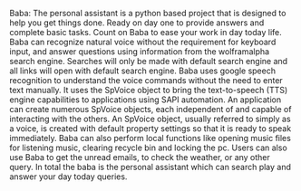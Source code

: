 
Baba: The personal assistant is a python based project that is designed to help you get things done.
Ready on day one to provide answers and complete basic tasks. Count on Baba to ease your work in day today life. 
Baba can recognize natural voice without the requirement for keyboard input, and answer questions using information 
from the wolframalpha search engine. Searches will only be made with default search engine and all links will open 
with default search engine. Baba uses google speech recognition to understand the voice commands without the need to
enter text manually. It uses the SpVoice object to bring the text-to-speech (TTS) engine capabilities to applications 
using SAPI automation. An application can create numerous SpVoice objects, each independent of and capable of interacting
with the others. An SpVoice object, usually referred to simply as a voice, is created with default property settings so that
it is ready to speak immediately. Baba can also perform local functions like opening music files for listening music, clearing 
recycle bin and locking the pc. Users can also use Baba to get the unread emails, to check the weather, or any other query.
In total the baba is the personal assistant which can search play and answer your day today queries. 
